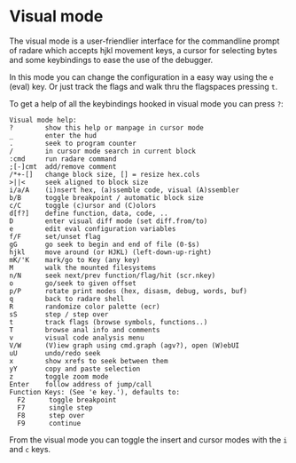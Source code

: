 # Visual mode

The visual mode is a user-friendlier interface for the commandline prompt of radare which accepts hjkl movement keys, a cursor for selecting bytes and some keybindings to ease the use of the debugger.

In this mode you can change the configuration in a easy way using the `e` (eval) key. Or just track the flags and walk thru the flagspaces pressing `t`.

To get a help of all the keybindings hooked in visual mode you can press `?`:

    Visual mode help:
    ?        show this help or manpage in cursor mode
    _        enter the hud
    .        seek to program counter
    /        in cursor mode search in current block
    :cmd     run radare command
    ;[-]cmt  add/remove comment
    /*+-[]   change block size, [] = resize hex.cols
    >||<     seek aligned to block size
    i/a/A    (i)nsert hex, (a)ssemble code, visual (A)ssembler
    b/B      toggle breakpoint / automatic block size
    c/C      toggle (c)ursor and (C)olors
    d[f?]    define function, data, code, ..
    D        enter visual diff mode (set diff.from/to)
    e        edit eval configuration variables
    f/F      set/unset flag
    gG       go seek to begin and end of file (0-$s)
    hjkl     move around (or HJKL) (left-down-up-right)
    mK/'K    mark/go to Key (any key)
    M        walk the mounted filesystems
    n/N      seek next/prev function/flag/hit (scr.nkey)
    o        go/seek to given offset
    p/P      rotate print modes (hex, disasm, debug, words, buf)
    q        back to radare shell
    R        randomize color palette (ecr)
    sS       step / step over
    t        track flags (browse symbols, functions..)
    T        browse anal info and comments
    v        visual code analysis menu
    V/W      (V)iew graph using cmd.graph (agv?), open (W)ebUI
    uU       undo/redo seek
    x        show xrefs to seek between them
    yY       copy and paste selection
    z        toggle zoom mode
    Enter    follow address of jump/call
    Function Keys: (See 'e key.'), defaults to:
      F2      toggle breakpoint
      F7      single step
      F8      step over
      F9      continue


From the visual mode you can toggle the insert and cursor modes with the `i` and `c` keys.
